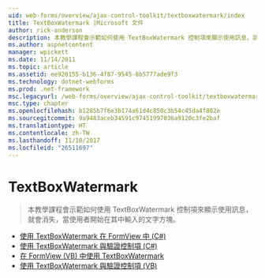```yaml
---
uid: web-forms/overview/ajax-control-toolkit/textboxwatermark/index
title: TextBoxWatermark |Microsoft 文件
author: rick-anderson
description: 本教學課程會示範如何使用 TextBoxWatermark 控制項來顯示使用訊息，就會消失，當使用者開始在其中輸入的文字方塊。
ms.author: aspnetcontent
manager: wpickett
ms.date: 11/14/2011
ms.topic: article
ms.assetid: ee920155-b136-4f87-9545-8b5777ade9f3
ms.technology: dotnet-webforms
ms.prod: .net-framework
msc.legacyurl: /web-forms/overview/ajax-control-toolkit/textboxwatermark
msc.type: chapter
ms.openlocfilehash: b1285b7f6e3b174a61d4c850c3b54c45da4f802e
ms.sourcegitcommit: 9a9483aceb34591c97451997036a9120c3fe2baf
ms.translationtype: HT
ms.contentlocale: zh-TW
ms.lasthandoff: 11/10/2017
ms.locfileid: "26511697"
---
```

<a name="textboxwatermark"></a>TextBoxWatermark
====================
> 本教學課程會示範如何使用 TextBoxWatermark 控制項來顯示使用訊息，就會消失，當使用者開始在其中輸入的文字方塊。


- [使用 TextBoxWatermark 在 FormView 中 (C#)](using-textboxwatermark-in-a-formview-cs.md)
- [使用 TextBoxWatermark 與驗證控制項 (C#)](using-textboxwatermark-with-validation-controls-cs.md)
- [在 FormView (VB) 中使用 TextBoxWatermark](using-textboxwatermark-in-a-formview-vb.md)
- [使用 TextBoxWatermark 與驗證控制項 (VB)](using-textboxwatermark-with-validation-controls-vb.md)
